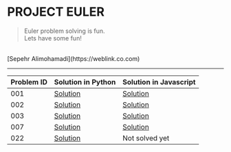 # PROJECT EULER

> Euler problem solving is fun.\
Lets have some fun!
<br />
[Sepehr Alimohamadi](https://weblink.co.com)

-----------

| Problem ID | Solution in Python | Solution in Javascript |
| ---------- | ------------------ | ---------------------- |
| 001 | [Solution](https://github.com/Sepehrworklife/projecteulor/blob/sepehr/001/001.py) | [Solution](https://github.com/Sepehrworklife/projecteulor/blob/sepehr/001/001.js) |
| 002 | [Solution](https://github.com/Sepehrworklife/projecteulor/blob/sepehr/002/002.py) | [Solution](https://github.com/Sepehrworklife/projecteulor/blob/sepehr/002/002.js) |
| 003 | [Solution](https://github.com/Sepehrworklife/projecteulor/blob/sepehr/003/003.py) | [Solution](https://github.com/Sepehrworklife/projecteulor/blob/sepehr/003/003.js) |
| 007 | [Solution](https://github.com/Sepehrworklife/projecteulor/blob/sepehr/007/007.py) | [Solution](https://github.com/Sepehrworklife/projecteulor/blob/sepehr/007/007.js) |
| 022 | [Solution](https://github.com/Sepehrworklife/projecteulor/blob/sepehr/022/022.py) | Not solved yet |
